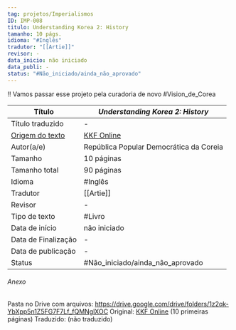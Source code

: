 ```yaml
---
tag: projetos/Imperialismos
ID: IMP-008
titulo: Understanding Korea 2: History
tamanho: 10 págs.
idioma: "#Inglês"
tradutor: "[[Artie]]"
revisor: -
data_inicio: não iniciado
data_publi: -
status: "#Não_iniciado/ainda_não_aprovado"   
---
```

!! Vamos passar esse projeto pela curadoria de novo
#Vision_de_Corea 

| Título                          |_Understanding Korea 2: History_|
| ----------------------------------------------------------------------------------------------------- | ------------------------------------------------------------------------------------------------ |
| Título traduzido                                                                                      | -                                                                                                |
| [Origem do texto](https://kkfonline.com/wp-content/uploads/2020/09/Understanding-Korea-2-History.pdf) | [KKF Online](https://kkfonline.com/wp-content/uploads/2020/09/Understanding-Korea-2-History.pdf) |
| Autor(a/e)                                                                                            | República Popular Democrática da Coreia                                                          |
| Tamanho                                                                                               | 10 páginas                                                                                         |
| Tamanho total                                                                                         | 90 páginas                                                                                         |
| Idioma                                                                                                | #Inglês                                                                                          |
| Tradutor                                                                                              | [[Artie]]                                                                                            |
| Revisor                                                                                               | -                                                                                                |
| Tipo de texto                                                                                         | #Livro                                                                                           |
| Data de início                                                                                        | não iniciado                                                                               |
| Data de Finalização                                                                                   | -                                                                                                |
| Data de publicação                                                                                    | -    
| Status | #Não_iniciado/ainda_não_aprovado |

###### Anexo
Pasta no Drive com arquivos: https://drive.google.com/drive/folders/1z2qk-YbXpp5n1Z5FG7F7Lf_fQMNglXOC
Original: [KKF Online](https://kkfonline.com/wp-content/uploads/2020/09/Understanding-Korea-2-History.pdf) (10 primeiras páginas)
Traduzido: (não traduzido)